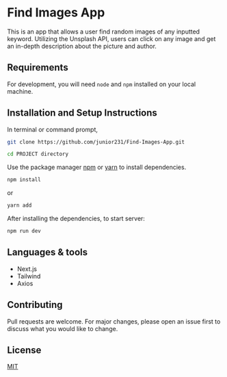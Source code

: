 # Find Images App

This is an app that allows a user find random images of any inputted keyword. Utilizing the Unsplash API, users can click on any image and get an in-depth description about the picture and author.

## Requirements
For development, you will need `node` and `npm` installed on your local machine.

## Installation and Setup Instructions
In terminal or command prompt,

```bash
git clone https://github.com/junior231/Find-Images-App.git 
```
```bash
cd PROJECT directory
```
Use the package manager [npm](https://www.npmjs.com/) or [yarn](https://yarnpkg.com/) to install dependencies.

```bash
npm install 
```
or 

```bash
yarn add 
```
After installing the dependencies, to start server:

```bash
npm run dev
```

## Languages & tools
- Next.js
- Tailwind 
- Axios 


## Contributing
Pull requests are welcome. For major changes, please open an issue first to discuss what you would like to change.

## License
[MIT](https://choosealicense.com/licenses/mit/)
